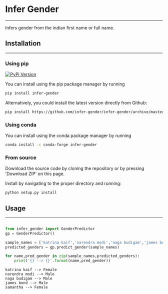 # Infer Gender
---

Infers gender from the indian first name or full name.



## Installation
---
### Using pip
[![PyPi Version](https://badge.fury.io/py/infer-gender.svg)](https://pypi.org/project/infer-gender/)

You can install using the pip package manager by running
```sh
pip install infer-gender
```

Alternatively, you could install the latest version directly from Github:
```sh
pip install https://github.com/infer-gender/infer-gender/archive/master.zip
```

### Using conda

You can install using the conda package manager by running
```sh
conda install -c conda-forge infer-gender
```
### From source

Download the source code by cloning the repository or by pressing 'Download ZIP' on this page.

Install by navigating to the proper directory and running:
```sh
python setup.py install
```


## Usage
---

```python

from infer_gender import GenderPredictor
gp = GenderPredictor()

sample_names = ['katrina kaif','narendra modi','naga budigam','james bond','samantha']
predicted_genders = gp.predict_gender(sample_names)

for name,pred_gender in zip(sample_names,predicted_genders):
    print('{} --> {}'.format(name,pred_gender))
```

```text
katrina kaif --> Female
narendra modi --> Male
naga budigam --> Male
james bond --> Male
samantha --> Female

```
